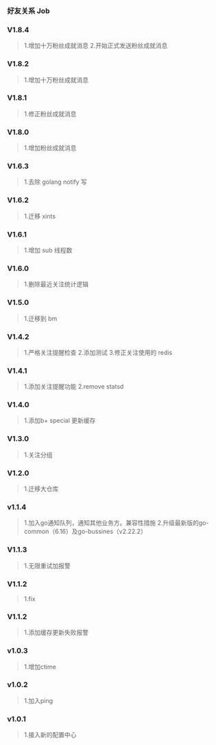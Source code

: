 ### 好友关系 Job

### V1.8.4
> 1.增加十万粉丝成就消息
> 2.开始正式发送粉丝成就消息

### V1.8.2
> 1.增加十万粉丝成就消息

### V1.8.1
> 1.修正粉丝成就消息

### V1.8.0
> 1.增加粉丝成就消息

### V1.6.3
> 1.去除 golang notify 写

### V1.6.2
> 1.迁移 xints

### V1.6.1
> 1.增加 sub 线程数

### V1.6.0
> 1.删除最近关注统计逻辑

### V1.5.0
> 1.迁移到 bm

### V1.4.2
> 1.严格关注提醒检查
> 2.添加测试
> 3.修正关注使用的 redis

### V1.4.1
> 1.添加关注提醒功能
> 2.remove statsd

### V1.4.0
> 1.添加b+ special 更新缓存  

### V1.3.0
> 1.关注分组  

### V1.2.0 
> 1.迁移大仓库  

### v1.1.4
> 1.加入go通知队列，通知其他业务方。兼容性措施
> 2.升级最新版的go-common（6.16）及go-bussines（v2.22.2）

### V1.1.3
> 1.无限重试加报警  

### V1.1.2
> 1.fix  

### V1.1.2
> 1.添加缓存更新失败报警  

### v1.0.3
> 1.增加ctime  

### v1.0.2

> 1.加入ping

### v1.0.1

> 1.接入新的配置中心